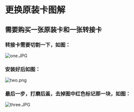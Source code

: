 # 更换原装卡图解
## 需要购买一张原装卡和一张转接卡
### 转接卡需要切割一下，如图：
![one.JPG](https://github.com/daggeryu/DELL-inspiron-5488/blob/master/network_card/one.JPG "one.JPG")
### 安装好后如图：
![two.png](https://github.com/daggeryu/DELL-inspiron-5488/blob/master/network_card/two.png "two.png")
### 最后一步，打磨后盖，去掉图中红色标记那一块，如图：
![three.JPG](https://github.com/daggeryu/DELL-inspiron-5488/blob/master/network_card/three.JPG "three.JPG")

